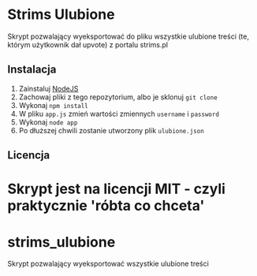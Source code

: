 # Strims Ulubione
Skrypt pozwalający wyeksportować do pliku wszystkie ulubione treści (te, którym użytkownik dał upvote) z portalu strims.pl

## Instalacja

1. Zainstaluj [NodeJS](https://nodejs.org)
1. Zachowaj pliki z tego repozytorium, albo je sklonuj `git clone`
1. Wykonaj `npm install`
1. W pliku `app.js` zmień wartości zmiennych `username` i `password`
1. Wykonaj `node app`
1. Po dłuższej chwili zostanie utworzony plik `ulubione.json`

## Licencja

Skrypt jest na licencji MIT - czyli praktycznie 'róbta co chceta'
=======
# strims_ulubione
Skrypt pozwalający wyeksportować wszystkie ulubione treści

